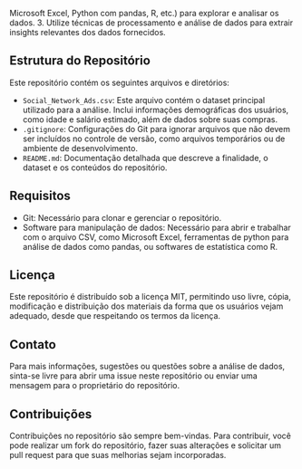 Microsoft Excel, Python com pandas, R, etc.) para explorar e analisar os dados.
3. Utilize técnicas de processamento e análise de dados para extrair insights relevantes dos dados fornecidos.

## Estrutura do Repositório
Este repositório contém os seguintes arquivos e diretórios:
- `Social_Network_Ads.csv`: Este arquivo contém o dataset principal utilizado para a análise. Inclui informações demográficas dos usuários, como idade e salário estimado, além de dados sobre suas compras.
- `.gitignore`: Configurações do Git para ignorar arquivos que não devem ser incluídos no controle de versão, como arquivos temporários ou de ambiente de desenvolvimento.
- `README.md`: Documentação detalhada que descreve a finalidade, o dataset e os conteúdos do repositório.

## Requisitos
- Git: Necessário para clonar e gerenciar o repositório.
- Software para manipulação de dados: Necessário para abrir e trabalhar com o arquivo CSV, como Microsoft Excel, ferramentas de python para análise de dados como pandas, ou softwares de estatística como R.

## Licença
Este repositório é distribuído sob a licença MIT, permitindo uso livre, cópia, modificação e distribuição dos materiais da forma que os usuários vejam adequado, desde que respeitando os termos da licença.

## Contato
Para mais informações, sugestões ou questões sobre a análise de dados, sinta-se livre para abrir uma issue neste repositório ou enviar uma mensagem para o proprietário do repositório.

## Contribuições
Contribuições no repositório são sempre bem-vindas. Para contribuir, você pode realizar um fork do repositório, fazer suas alterações e solicitar um pull request para que suas melhorias sejam incorporadas.